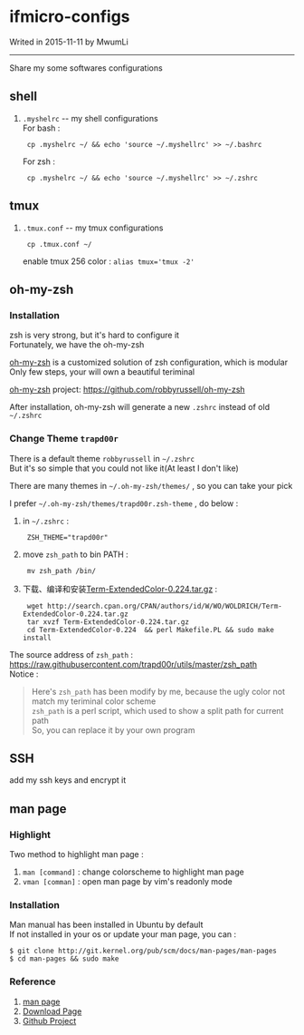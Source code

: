 # ifmicro-configs


Writed in 2015-11-11 by MwumLi

----

Share my some softwares configurations


## shell

1. `.myshelrc` -- my shell configurations  
    For bash :  

        cp .myshelrc ~/ && echo 'source ~/.myshellrc' >> ~/.bashrc 

    For zsh :  

        cp .myshelrc ~/ && echo 'source ~/.myshellrc' >> ~/.zshrc

## tmux

1. `.tmux.conf` -- my tmux configurations  
   

        cp .tmux.conf ~/

    enable tmux 256 color : `alias tmux='tmux -2'`  

## oh-my-zsh

### Installation

zsh is very strong, but it's hard to configure it  
Fortunately, we have the oh-my-zsh  

[oh-my-zsh][] is a customized solution of zsh configuration, which is modular  
Only few steps, your will own a beautiful teriminal

[oh-my-zsh][] project: <https://github.com/robbyrussell/oh-my-zsh>  

After installation, oh-my-zsh will generate a new `.zshrc` instead of old `~/.zshrc`

### Change Theme `trapd00r`

There is a default theme `robbyrussell` in `~/.zshrc`  
But it's so simple that you could not like it(At least I don't like)

There are many themes in `~/.oh-my-zsh/themes/` , so you can take your pick  

I prefer `~/.oh-my-zsh/themes/trapd00r.zsh-theme` , do below :  

1. in `~/.zshrc` :  

        ZSH_THEME="trapd00r"

2. move `zsh_path` to bin PATH :  

        mv zsh_path /bin/

3. 下载、编译和安装[Term-ExtendedColor-0.224.tar.gz][] :  

        wget http://search.cpan.org/CPAN/authors/id/W/WO/WOLDRICH/Term-ExtendedColor-0.224.tar.gz
        tar xvzf Term-ExtendedColor-0.224.tar.gz
        cd Term-ExtendedColor-0.224  && perl Makefile.PL && sudo make install


The source address of `zsh_path` : <https://raw.githubusercontent.com/trapd00r/utils/master/zsh_path>  
Notice :  
> Here's `zsh_path` has been modify by me, because the ugly color  not match my teriminal color scheme  
> `zsh_path` is a perl script, which used to show a split path for current path  
> So, you can replace it by your own program  

[oh-my-zsh]: https://github.com/robbyrussell/oh-my-zsh "oh-my-zsh Github 地址"  
[Term-ExtendedColor-0.224.tar.gz]: http://search.cpan.org/CPAN/authors/id/W/WO/WOLDRICH/Term-ExtendedColor-0.224.tar.gz

## SSH

add my ssh keys and encrypt it

## man page

### Highlight

Two method to highlight man page  :

1. `man [command]` : change colorscheme to highlight man page  
2. `vman [comman]` : open man page by vim's readonly mode

### Installation

Man manual has been installed in Ubuntu by default  
If not installed in your os or update your man page, you can :  

    $ git clone http://git.kernel.org/pub/scm/docs/man-pages/man-pages
    $ cd man-pages && sudo make

### Reference

1. [man page](http://www.dreamxu.com/books/osg/linux/man-page.html)
2. [Download Page](https://www.kernel.org/doc/man-pages/download.html)  
3. [Github Project](https://github.com/mkerrisk/man-pages)  

